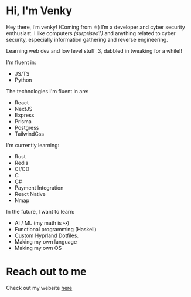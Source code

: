# Hi, I'm Venky
Hey there, I’m venky! (Coming from ⚛️) I’m a developer and cyber security enthusiast. I like computers *(surprised?)* and anything related to cyber security, especially information gathering and reverse engineering.


Learning web dev and low level stuff :3, dabbled in tweaking for a while!!

I'm fluent in:
* JS/TS
* Python

The technologies I'm fluent in are:
* React
* NextJS
* Express
* Prisma
* Postgress
* TailwindCss

I'm currently learning:
* Rust
* Redis
* CI/CD
* C
* C#
* Payment Integration
* React Native
* Nmap

In the future, I want to learn:
* AI / ML (my math is ↝)
* Functional programming (Haskell)
* Custom Hyprland Dotfiles.
* Making my own language
* Making my own OS

# Reach out to me
Check out my website [here](https://venkatesh2100.vercel.app/)
